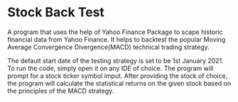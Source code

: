 # Stock Back Test
A program that uses the help of Yahoo Finance Package to scape historic financial data from Yahoo Finance.
It helps to backtest the popular Moving Average Convergence Divergence(MACD) technical trading strategy.

The default start date of the testing strategy is set to be 1st January 2021.
To run the code, simply open it on any IDE of choice. The program will prompt for a stock ticker symbol imput.
After providing the stock of choice, the program will calculate the statistical returns on the given stock based on the principles of the MACD strategy.